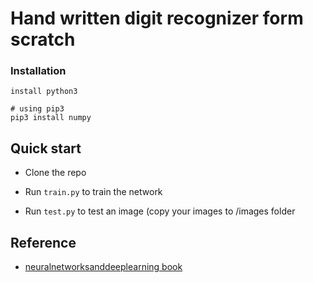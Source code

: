 # Hand written digit recognizer form scratch

### Installation
```
install python3
```
```
# using pip3
pip3 install numpy 
```

## Quick start

- Clone the repo

- Run ```train.py``` to train the network
- Run ```test.py``` to test an image (copy your images to /images folder

## Reference

- [neuralnetworksanddeeplearning book](http://neuralnetworksanddeeplearning.com/)

